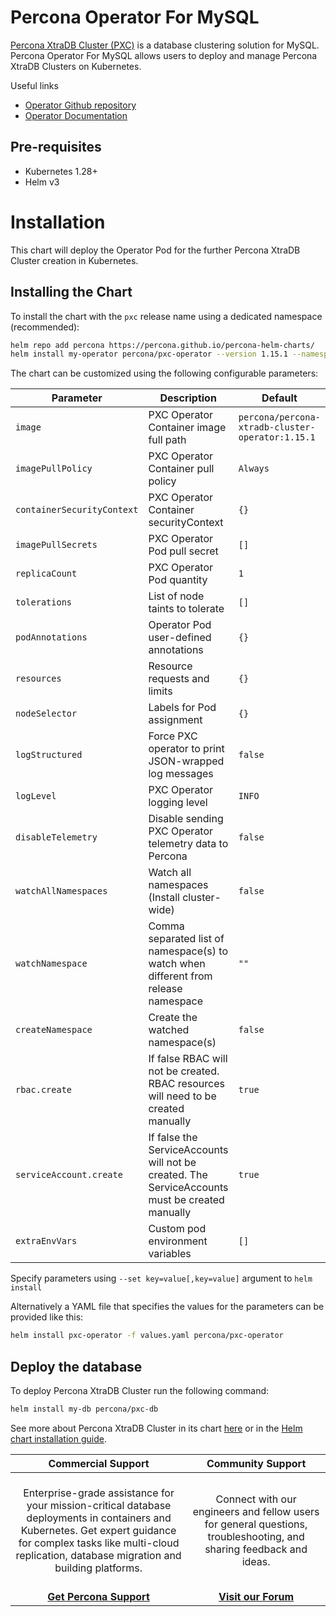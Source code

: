# Percona Operator For MySQL

[Percona XtraDB Cluster (PXC)](https://www.percona.com/doc/percona-xtradb-cluster/LATEST/index.html) is a database clustering solution for MySQL. Percona Operator For MySQL allows users to deploy and manage Percona XtraDB Clusters on Kubernetes.

Useful links
* [Operator Github repository](https://github.com/percona/percona-xtradb-cluster-operator)
* [Operator Documentation](https://www.percona.com/doc/kubernetes-operator-for-pxc/index.html)

## Pre-requisites
* Kubernetes 1.28+
* Helm v3

# Installation

This chart will deploy the Operator Pod for the further Percona XtraDB Cluster creation in Kubernetes.

## Installing the Chart
To install the chart with the `pxc` release name using a dedicated namespace (recommended):

```sh
helm repo add percona https://percona.github.io/percona-helm-charts/
helm install my-operator percona/pxc-operator --version 1.15.1 --namespace my-namespace
```

The chart can be customized using the following configurable parameters:

| Parameter                       | Description                                                                                    | Default                                          |
| ------------------------------- | -----------------------------------------------------------------------------------------------| -------------------------------------------------|
| `image`                         | PXC Operator Container image full path                                                         | `percona/percona-xtradb-cluster-operator:1.15.1` |
| `imagePullPolicy`               | PXC Operator Container pull policy                                                             | `Always`                                         |
| `containerSecurityContext`      | PXC Operator Container securityContext                                                         | `{}`                                             |
| `imagePullSecrets`              | PXC Operator Pod pull secret                                                                   | `[]`                                             |
| `replicaCount`                  | PXC Operator Pod quantity                                                                      | `1`                                              |
| `tolerations`                   | List of node taints to tolerate                                                                | `[]`                                             |
| `podAnnotations`                | Operator Pod user-defined annotations                                                          | `{}`                                             |
| `resources`                     | Resource requests and limits                                                                   | `{}`                                             |
| `nodeSelector`                  | Labels for Pod assignment                                                                      | `{}`                                             |
| `logStructured`                 | Force PXC operator to print JSON-wrapped log messages                                          | `false`                                          |
| `logLevel`                      | PXC Operator logging level                                                                     | `INFO`                                           |
| `disableTelemetry`              | Disable sending PXC Operator telemetry data to Percona                                         | `false`                                          |
| `watchAllNamespaces`            | Watch all namespaces (Install cluster-wide)                                                    | `false`                                          |
| `watchNamespace`                | Comma separated list of namespace(s) to watch when different from release namespace            | `""`                                             |
| `createNamespace`               | Create the watched namespace(s)                                                                | `false`                                          |
| `rbac.create`                   | If false RBAC will not be created. RBAC resources will need to be created manually             | `true`                                           |
| `serviceAccount.create`         | If false the ServiceAccounts will not be created. The ServiceAccounts must be created manually | `true`                                           |
| `extraEnvVars`                  | Custom pod environment variables                                                               | `[]`                                             |

Specify parameters using `--set key=value[,key=value]` argument to `helm install`

Alternatively a YAML file that specifies the values for the parameters can be provided like this:

```sh
helm install pxc-operator -f values.yaml percona/pxc-operator
```

## Deploy the database

To deploy Percona XtraDB Cluster run the following command:

```sh
helm install my-db percona/pxc-db
```

See more about Percona XtraDB Cluster in its chart [here](https://github.com/percona/percona-helm-charts/blob/main/charts/pxc-db) or in the [Helm chart installation guide](https://www.percona.com/doc/kubernetes-operator-for-pxc/helm.html).

**Commercial Support**  | **Community Support** |
:-: | :-: |
| <br/>Enterprise-grade assistance for your mission-critical database deployments in containers and Kubernetes. Get expert guidance for complex tasks like multi-cloud replication, database migration and building platforms.<br/><br/>  | <br/>Connect with our engineers and fellow users for general questions, troubleshooting, and sharing feedback and ideas.<br/><br/>  | 
| **[Get Percona Support](https://hubs.ly/Q02ZTH8Q0)** | **[Visit our Forum](https://forums.percona.com/)** |
